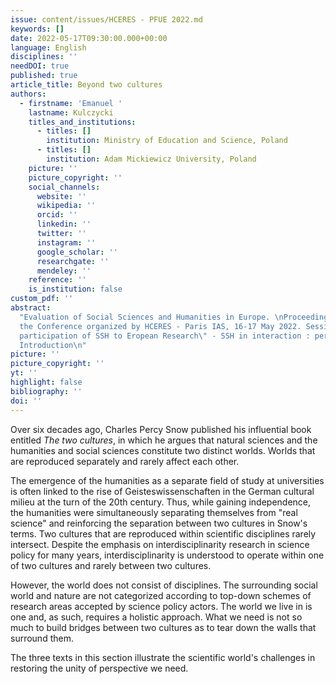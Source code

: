 ```yaml
---
issue: content/issues/HCERES - PFUE 2022.md
keywords: []
date: 2022-05-17T09:30:00.000+00:00
language: English
disciplines: ''
needDOI: true
published: true
article_title: Beyond two cultures
authors:
  - firstname: 'Emanuel '
    lastname: Kulczycki
    titles_and_institutions:
      - titles: []
        institution: Ministry of Education and Science, Poland
      - titles: []
        institution: Adam Mickiewicz University, Poland
    picture: ''
    picture_copyright: ''
    social_channels:
      website: ''
      wikipedia: ''
      orcid: ''
      linkedin: ''
      twitter: ''
      instagram: ''
      google_scholar: ''
      researchgate: ''
      mendeley: ''
    reference: ''
    is_institution: false
custom_pdf: ''
abstract:
  "Evaluation of Social Sciences and Humanities in Europe. \nProceedings of
  the Conference organized by HCERES - Paris IAS, 16-17 May 2022. Session 3 \"The
  participation of SSH to Eropean Research\" - SSH in interaction : perspectives -
  Introduction\n"
picture: ''
picture_copyright: ''
yt: ''
highlight: false
bibliography: ''
doi: ''
---
```


Over six decades ago, Charles Percy Snow published his influential book entitled _The two cultures_, in which he argues that natural sciences and the humanities and social sciences constitute two distinct worlds. Worlds that are reproduced separately and rarely affect each other.

The emergence of the humanities as a separate field of study at universities is often linked to the rise of Geisteswissenschaften in the German cultural milieu at the turn of the 20th century. Thus, while gaining independence, the humanities were simultaneously separating themselves from "real science" and reinforcing the separation between two cultures in Snow's terms. Two cultures that are reproduced within scientific disciplines rarely intersect. Despite the emphasis on interdisciplinarity research in science policy for many years, interdisciplinarity is understood to operate within one of two cultures and rarely between two cultures.

However, the world does not consist of disciplines. The surrounding social world and nature are not categorized according to top-down schemes of research areas accepted by science policy actors. The world we live in is one and, as such, requires a holistic approach. What we need is not so much to build bridges between two cultures as to tear down the walls that surround them.

The three texts in this section illustrate the scientific world's challenges in restoring the unity of perspective we need.
